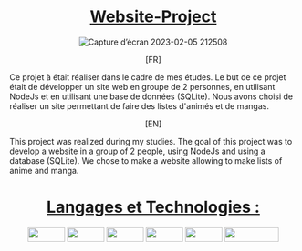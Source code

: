<div align = center>

  # <ins> Website-Project
  ![Capture d’écran 2023-02-05 212508](https://user-images.githubusercontent.com/66216638/216843035-ca074336-f1f7-4e1b-8d2c-a0d2a25b5672.jpg)

</div>

<div align = center>
  [FR]
</div>

Ce projet à était réaliser dans le cadre de mes études. Le but de ce projet était de développer un site web en groupe de 2 personnes, en utilisant NodeJs et en utilisant une base de données (SQLite).
Nous avons choisi de réaliser un site permettant de faire des listes d'animés et de mangas.

<div align = center>
  [EN]
</div>

This project was realized during my studies. The goal of this project was to develop a website in a group of 2 people, using NodeJs and using a database (SQLite).
We chose to make a website allowing to make lists of anime and manga.

<div align = center>

  # <ins> Langages et Technologies :
  <img src="https://img.shields.io/badge/html5-%23E34F26.svg?style=for-the-badge&logo=html5&logoColor=white" width="65" height="25" />
  <img src="https://img.shields.io/badge/css3-%231572B6.svg?style=for-the-badge&logo=css3&logoColor=white" width="65" height="25" />
  <img src="https://img.shields.io/badge/JavaScript-F7DF1E?style=flat-square&logo=javascript&logoColor=black" width="65" height="25" />
  <img src="https://img.shields.io/badge/Node.js-43853D?style=for-the-badge&logo=node.js&logoColor=whit" width="65" height="25" />
  <img src="https://img.shields.io/badge/sqlite-%2307405e.svg?style=for-the-badge&logo=sqlite&logoColor=white" width="65" height="25" />
  <img src="https://img.shields.io/badge/Visual%20Studio%20Code-0078d7.svg?style=for-the-badge&logo=visual-studio-code&logoColor=white" width="95" height="25" />

</div>
